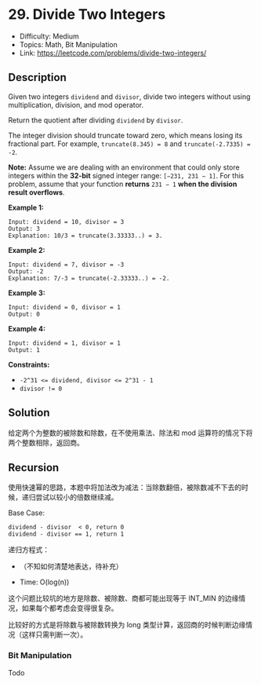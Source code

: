 # 29. Divide Two Integers

- Difficulty: Medium
- Topics: Math, Bit Manipulation
- Link: https://leetcode.com/problems/divide-two-integers/

## Description

Given two integers `dividend` and `divisor`, divide two integers without using multiplication, division, and mod operator.

Return the quotient after dividing `dividend` by `divisor`.

The integer division should truncate toward zero, which means losing its fractional part. For example, `truncate(8.345) = 8` and `truncate(-2.7335) = -2`.

**Note:** Assume we are dealing with an environment that could only store integers within the **32-bit** signed integer range: `[−231, 231 − 1]`. For this problem, assume that your function **returns** `231 − 1` **when the division result overflows**.

**Example 1:**

```
Input: dividend = 10, divisor = 3
Output: 3
Explanation: 10/3 = truncate(3.33333..) = 3.
```

**Example 2:**

```
Input: dividend = 7, divisor = -3
Output: -2
Explanation: 7/-3 = truncate(-2.33333..) = -2.
```

**Example 3:**

```
Input: dividend = 0, divisor = 1
Output: 0
```

**Example 4:**

```
Input: dividend = 1, divisor = 1
Output: 1
```

**Constraints:**

- `-2^31 <= dividend, divisor <= 2^31 - 1`
- `divisor != 0`

## Solution

给定两个为整数的被除数和除数，在不使用乘法、除法和 mod 运算符的情况下将两个整数相除，返回商。

## Recursion

使用快速幂的思路，本题中将加法改为减法：当除数翻倍，被除数减不下去的时候，递归尝试以较小的倍数继续减。

Base Case:

```shell
dividend - divisor  < 0, return 0
dividend - divisor == 1, return 1
```

递归方程式：

- （不知如何清楚地表达，待补充）

- Time: O(log(n))

这个问题比较坑的地方是除数、被除数、商都可能出现等于 INT_MIN 的边缘情况，如果每个都考虑会变得很复杂。

比较好的方式是将除数与被除数转换为 long 类型计算，返回商的时候判断边缘情况（这样只需判断一次）。

### Bit Manipulation

Todo
